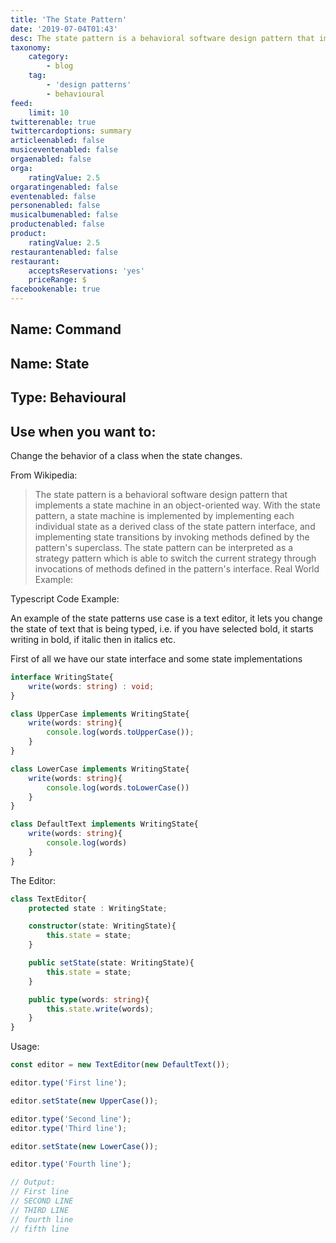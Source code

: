 ```yaml
---
title: 'The State Pattern'
date: '2019-07-04T01:43'
desc: The state pattern is a behavioral software design pattern that implements a state machine in an object-oriented way. With the state pattern, a state machine is implemented by implementing each individual state as a derived class of the state pattern interface, and implementing state transitions by invoking methods defined by the pattern's superclass. The state pattern can be interpreted as a strategy pattern which is able to switch the current strategy through invocations of methods defined in the pattern's interface.
taxonomy:
    category:
        - blog
    tag:
        - 'design patterns'
        - behavioural
feed:
    limit: 10
twitterenable: true
twittercardoptions: summary
articleenabled: false
musiceventenabled: false
orgaenabled: false
orga:
    ratingValue: 2.5
orgaratingenabled: false
eventenabled: false
personenabled: false
musicalbumenabled: false
productenabled: false
product:
    ratingValue: 2.5
restaurantenabled: false
restaurant:
    acceptsReservations: 'yes'
    priceRange: $
facebookenable: true
---
```


## Name: Command

## Name: State

## Type: Behavioural

## Use when you want to:

Change the behavior of a class when the state changes.

From Wikipedia:

> The state pattern is a behavioral software design pattern that implements a state machine in an object-oriented way. With the state pattern, a state machine is implemented by implementing each individual state as a derived class of the state pattern interface, and implementing state transitions by invoking methods defined by the pattern's superclass. The state pattern can be interpreted as a strategy pattern which is able to switch the current strategy through invocations of methods defined in the pattern's interface.
Real World Example:

> 
Typescript Code Example:

An example of the state patterns use case is a text editor, it lets you change the state of text that is being typed, i.e. if you have selected bold, it starts writing in bold, if italic then in italics etc.

First of all we have our state interface and some state implementations

```ts
interface WritingState{
    write(words: string) : void;
}

class UpperCase implements WritingState{
    write(words: string){
        console.log(words.toUpperCase());
    }
}

class LowerCase implements WritingState{
    write(words: string){
        console.log(words.toLowerCase())
    }
}

class DefaultText implements WritingState{
    write(words: string){
        console.log(words)
    }
}
```

The Editor:

```ts
class TextEditor{
    protected state : WritingState;

    constructor(state: WritingState){
        this.state = state;
    }

    public setState(state: WritingState){
        this.state = state;
    }

    public type(words: string){
        this.state.write(words);
    }
}
```

Usage:

```ts
const editor = new TextEditor(new DefaultText());

editor.type('First line');

editor.setState(new UpperCase());

editor.type('Second line');
editor.type('Third line');

editor.setState(new LowerCase());

editor.type('Fourth line');

// Output:
// First line
// SECOND LINE
// THIRD LINE
// fourth line
// fifth line
```
<script async src="//jsfiddle.net/harps116/qphyzjva/1/embed/js/"></script>